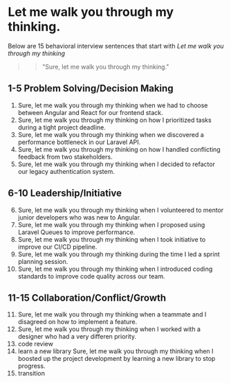 # Let me walk you through my thinking.

Below are 15 behavioral interview sentences that start with _Let me walk you through my thinking_

> > "Sure, let me walk you through my thinking."

## 1-5 Problem Solving/Decision Making

1. Sure, let me walk you through my thinking when we had to choose between Angular and React for our frontend stack.
2. Sure, let me walk you through my thinking on how I prioritized tasks during a tight project deadline.
3. Sure, let me walk you through my thinking when we discovered a performance bottleneck in our Laravel API.
4. Sure, let me walk you through my thinking on how I handled conflicting feedback from two stakeholders.
5. Sure, let me walk you through my thinking when I decided to refactor our legacy authentication system.

## 6-10 Leadership/Initiative

6. Sure, let me walk you through my thinking when I volunteered to mentor junior developers who was new to Angular.
7. Sure, let me walk you through my thinking when I proposed using Laravel Queues to improve performance.
8. Sure, let me walk you through my thinking when I took initiative to improve our CI/CD pipeline.
9. Sure, let me walk you through my thinking during the time I led a sprint planning session.
10. Sure, let me walk you through my thinking when I introduced coding standards to improve code quality across our team.

## 11-15 Collaboration/Conflict/Growth

11. Sure, let me walk you through my thinking when a teammate and I disagreed on how to implement a feature.
12. Sure, let me walk you through my thinking when I worked with a designer who had a very differen priority.
13. code review
14. learn a new library Sure, let me walk you through my thinking when I boosted up the project development by learning a new library to stop progress.
15. transition
